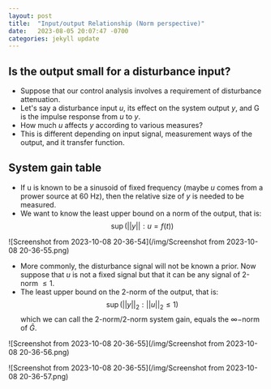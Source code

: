 ```yaml
---
layout: post
title:  "Input/output Relationship (Norm perspective)"
date:   2023-08-05 20:07:47 -0700
categories: jekyll update
---
```


## Is the output small for a disturbance input?
- Suppose that our control analysis involves a requirement of disturbance attenuation.
- Let's say a disturbance input $u$, its effect on the system output $y$, and G is the impulse response from $u$ to $y$.
- How much $u$ affects $y$ according to various measures?
- This is different depending on input signal, measurement ways of the output, and it transfer function.

## System gain table
- If u is known to be a sinusoid of fixed frequency (maybe $u$ comes from a prower source at 60 Hz), then the relative size of $y$ is needed to be measured.
- We want to know the least upper bound on a norm of the output, that is:
  $$\sup (||y|| : u=f(t)) $$

![Screenshot from 2023-10-08 20-36-54](/img/Screenshot from 2023-10-08 20-36-55.png)

- More commonly, the disturbance signal will not be known a prior. Now suppose that $u$ is not a fixed signal but that it can be any signal of 2-norm $\leq 1$.
- The least upper bound on the 2-norm of the output, that is:
  $$\sup (||y||_2 : ||u||_2 \leq 1) $$
  which we can call the 2-norm/2-norm system gain, equals the $\infty-$norm of $\hat{G}$.
 
![Screenshot from 2023-10-08 20-36-55](/img/Screenshot from 2023-10-08 20-36-56.png)

![Screenshot from 2023-10-08 20-36-55](/img/Screenshot from 2023-10-08 20-36-57.png)
